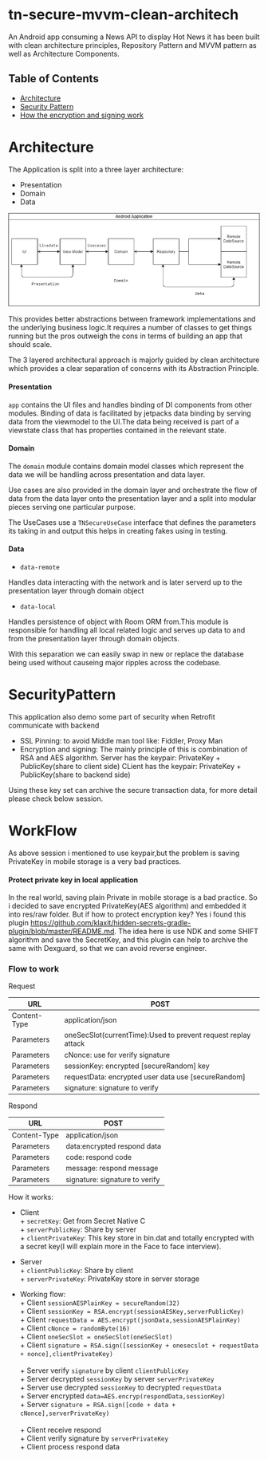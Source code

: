 # tn-secure-mvvm-clean-architech

An Android app consuming a News API to display Hot News it has been built with clean architecture principles, Repository Pattern and MVVM pattern as well as Architecture Components.
## Table of Contents

- [Architecture](#Architecture)
- [Security Pattern](#SecurityPattern)
- [How the encryption and signing work](#WorkFlow)

# Architecture
The Application is split into a three layer architecture:
- Presentation
- Domain
- Data
  
![Architecture Flow Diagram](clean_art.png)

This provides better abstractions between framework implementations
and the underlying business logic.It requires a number of classes to get
things running but the pros outweigh the cons in terms of building an app
that should scale.

The 3 layered architectural approach is majorly guided by clean architecture which provides
a clear separation of concerns with its Abstraction Principle.

#### Presentation

```app``` contains the UI files and handles binding of DI components from other modules.
Binding of data is facilitated by jetpacks data binding by serving data from the viewmodel
to the UI.The data being received is part of a viewstate class that has properties contained in the
relevant state.

#### Domain

The ```domain``` module contains domain model classes which represent the
data we will be handling across presentation and data layer.

Use cases are also provided in the domain layer and orchestrate the flow
of data from the data layer onto the presentation layer and a split into
modular pieces serving one particular purpose.

The UseCases use a ```TNSecureUseCase``` interface that defines the parameters its taking in and
output this helps in creating fakes using in testing.

#### Data

- ```data-remote```

Handles data interacting with the network and is later serverd up to the presentation layer through
domain object

- ```data-local```

Handles persistence of object with Room ORM from.This module is responsible for handling all local related
logic and serves up data to and from the presentation layer through domain objects.

With this separation we can easily swap in new or replace the database being used without causeing
major ripples across the codebase.

# SecurityPattern
This application also demo some part of security when Retrofit communicate with backend
- SSL Pinning: to avoid Middle man tool like: Fiddler, Proxy Man 
- Encryption and signing:
The mainly principle of this is combination of RSA and AES algorithm.
  Server has the keypair: PrivateKey + PublicKey(share to client side)
  CLient has the keypair: PrivateKey  + PublicKey(share to backend side)
  
Using these key set can archive the secure transaction data, for more detail please check below session.
# WorkFlow
 As above session i mentioned to use keypair,but the problem is saving PrivateKey in mobile storage is a very bad practices.
#### Protect private key in local application
In the real world, saving plain Private in mobile storage is a bad practice. 
So i decided to save encrypted PrivateKey(AES algorithm) and embedded it into res/raw folder.
But if how to protect encryption key? Yes i found this plugin 
https://github.com/klaxit/hidden-secrets-gradle-plugin/blob/master/README.md.
The idea here is use NDK and some SHIFT algorithm and save the SecretKey, and this plugin can help to archive the same with Dexguard,
so that we can avoid reverse engineer.

### Flow to work

Request

| URL | POST|
 | --- | --- |
| Content-Type | application/json |
| Parameters | oneSecSlot(currentTime):Used to prevent request replay attack  |
| Parameters | cNonce: use for verify signature  |
| Parameters | sessionKey: encrypted [secureRandom] key  |
| Parameters | requestData: encrypted user data use [secureRandom]  |
| Parameters | signature: signature to verify  |

Respond

| URL | POST |
  | --- | --- |
| Content-Type | application/json |
| Parameters | data:encrypted respond data |
| Parameters | code: respond code  |
| Parameters | message: respond message  |
| Parameters | signature: signature to verify  |

How it works:
- Client<br>
  <t>+ `secretKey`: Get from Secret Native C<br>
  <t>+ `serverPublicKey`: Share by server<br>
  <t>+ `clientPrivateKey`: This key store in bin.dat and totally encrypted with a secret key(I will explain more in the Face to face interview).
- Server<br>
  <t>+ `clientPublicKey`: Share by client<br>
  <t>+ `serverPrivateKey`: PrivateKey store in server storage

- Working flow:<br>
  <t> + Client `sessionAESPlainKey = secureRandom(32)` <br>
  <t> + Client `sessionKey = RSA.encrypt(sessionAESKey,serverPublicKey)`<br>
  <t> + Client `requestData = AES.encrypt(jsonData,sessionAESPlainKey)`<br>
  <t> + Client `cNonce = randomByte(16)`<br>
  <t> + Client `oneSecSlot = oneSecSlot(oneSecSlot)`<br>
  <t> + Client `signature = RSA.sign([sessionKey + onesecslot + requestData + nonce],clientPrivateKey)`<br>
  <br>
  <t> + Server verify `signature` by client `clientPublicKey`<br>
  <t>+ Server decrypted `sessionKey` by server `serverPrivateKey`<br>
  <t>+ Server use decrypted `sessionKey` to decrypted `requestData`<br>
  <t>+ Server encrypted `data=AES.encryp(respondData,sessionKey)` <br>
  <t> + Server `signature = RSA.sign([code + data + cNonce],serverPrivateKey)`<br>
  <br>
  <t>+ Client receive respond <br>
  <t>+ Client verify signature by `serverPrivateKey` <br>
  <t> + Client process respond data<br>